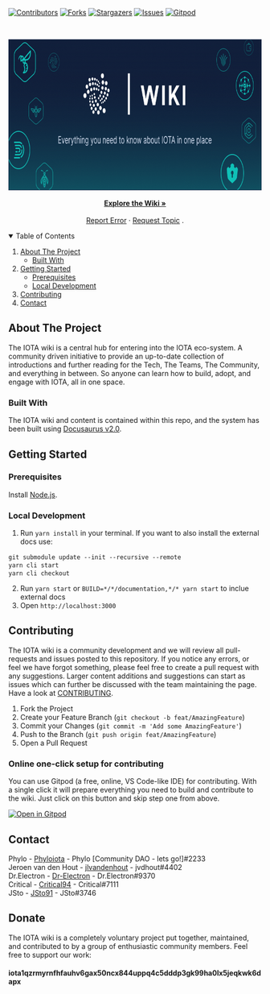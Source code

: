 <!--
*** This README is usinge the Best-README-Template (https://github.com/othneildrew/Best-README-Template).
-->

[![Contributors][contributors-shield]][contributors-url]
[![Forks][forks-shield]][forks-url]
[![Stargazers][stars-shield]][stars-url]
[![Issues][issues-shield]][issues-url]
[![Gitpod][gitpod-shield]][gitpod-url]

<!-- PROJECT LOGO -->
<br />
<p align="center">
  <a href="https://wiki.iota.org">
    <img src="static/img/GitHub_Wiki_Banner.png" alt="IOTA Wiki GitHub Banner" width="830" height="300">
  </a>

  <p align="center">
    <a href="https://wiki.iota.org"><strong>Explore the Wiki »</strong></a>
    <br />
    <br />
    <a href="https://github.com/iota-community/iota-wiki/issues">Report Error</a>
    ·
    <a href="https://github.com/iota-community/iota-wiki/issues">Request Topic</a>
    .
  </p>
</p>

<!-- TABLE OF CONTENTS -->
<details open="open">
  <summary>Table of Contents</summary>
  <ol>
    <li>
      <a href="#about-the-project">About The Project</a>
      <ul>
        <li><a href="#built-with">Built With</a></li>
      </ul>
    </li>
    <li>
      <a href="#getting-started">Getting Started</a>
      <ul>
        <li><a href="#prerequisites">Prerequisites</a></li>
        <li><a href="#local-development">Local Development</a></li>
      </ul>
    </li>
    <li><a href="#contributing">Contributing</a></li>
    <li><a href="#contact">Contact</a></li>
  </ol>
</details>

<!-- ABOUT THE PROJECT -->

## About The Project

The IOTA wiki is a central hub for entering into the IOTA eco-system. A community driven initiative to provide an up-to-date collection of introductions and further reading for the Tech, The Teams, The Community, and everything in between. So anyone can learn how to build, adopt, and engage with IOTA, all in one space.

### Built With

The IOTA wiki and content is contained within this repo, and the system has been built using [Docusaurus v2.0](https://docusaurus.io/).

<!-- GETTING STARTED -->

## Getting Started

### Prerequisites

Install [Node.js](https://nodejs.org/en/download/).

### Local Development

1. Run `yarn install` in your terminal. If you want to also install the external docs use:
```
git submodule update --init --recursive --remote
yarn cli start
yarn cli checkout
```
2. Run `yarn start` or `BUILD=*/*/documentation,*/* yarn start` to inclue external docs
3. Open `http://localhost:3000`

<!-- CONTRIBUTING -->

## Contributing

The IOTA wiki is a community development and we will review all pull-requests and issues posted to this repository. If you notice any errors, or feel we have forgot something, please feel free to create a pull request with any suggestions. Larger content additions and suggestions can start as issues which can further be discussed with the team maintaining the page.  
Have a look at [CONTRIBUTING](.github/CONTRIBUTING.md).

1. Fork the Project
2. Create your Feature Branch (`git checkout -b feat/AmazingFeature`)
3. Commit your Changes (`git commit -m 'Add some AmazingFeature'`)
4. Push to the Branch (`git push origin feat/AmazingFeature`)
5. Open a Pull Request

### Online one-click setup for contributing

You can use Gitpod (a free, online, VS Code-like IDE) for contributing. With a single click it will prepare everything you need to build and contribute to the wiki. Just click on this button and skip step one from above.

[![Open in Gitpod](https://gitpod.io/button/open-in-gitpod.svg)][gitpod-url]

<!-- CONTACT -->

## Contact

Phylo - [Phyloiota](https://github.com/Phyloiota) - Phylo [Community DAO - lets go!]#2233  
Jeroen van den Hout - [jlvandenhout](https://github.com/jlvandenhout) - jvdhout#4402  
Dr.Electron - [Dr-Electron](https://github.com/Dr-Electron) - Dr.Electron#9370  
Critical - [Critical94](https://github.com/Critical94) - Critical#7111  
JSto - [JSto91](https://github.com/JSto91) - JSto#3746  

## Donate

The IOTA wiki is a completely voluntary project put together, maintained, and contributed to by a group of enthusiastic community members.
Feel free to support our work:

#### iota1qzrmyrnfhfauhv6gax50ncx844uppq4c5dddp3gk99ha0lx5jeqkwk6dapx

<!-- MARKDOWN LINKS & IMAGES -->
<!-- https://www.markdownguide.org/basic-syntax/#reference-style-links -->

[contributors-shield]: https://img.shields.io/github/contributors/iota-community/iota-wiki.svg?style=for-the-badge
[contributors-url]: https://github.com/iota-community/iota-wiki/graphs/contributors
[forks-shield]: https://img.shields.io/github/forks/iota-community/iota-wiki.svg?style=for-the-badge
[forks-url]: https://github.com/iota-community/iota-wiki/network/members
[stars-shield]: https://img.shields.io/github/stars/iota-community/iota-wiki.svg?style=for-the-badge
[stars-url]: https://github.com/iota-community/iota-wiki/stargazers
[issues-shield]: https://img.shields.io/github/issues/iota-community/iota-wiki.svg?style=for-the-badge
[issues-url]: https://github.com/iota-community/iota-wiki/issues
[gitpod-shield]: https://img.shields.io/badge/Gitpod-Ready--to--Code-blue?logo=gitpod&style=for-the-badge
[gitpod-url]: https://gitpod.io/#https://github.com/iota-community/iota-wiki
